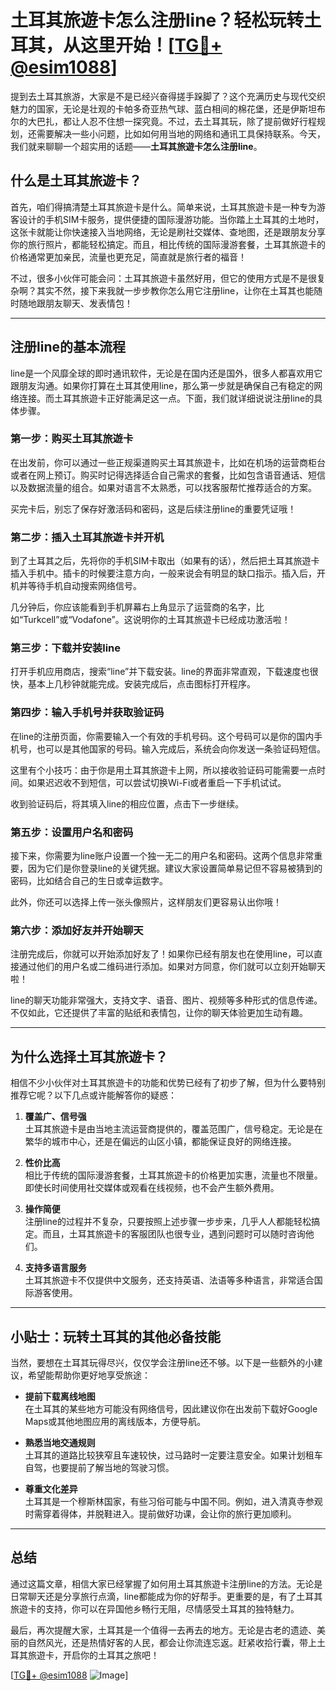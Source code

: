 # 土耳其旅遊卡怎么注册line？轻松玩转土耳其，从这里开始！[[TG💪+ @esim1088](https://t.me/s/esim1088)]

提到去土耳其旅游，大家是不是已经兴奋得搓手跺脚了？这个充满历史与现代交织魅力的国家，无论是壮观的卡帕多奇亚热气球、蓝白相间的棉花堡，还是伊斯坦布尔的大巴扎，都让人忍不住想一探究竟。不过，去土耳其玩，除了提前做好行程规划，还需要解决一些小问题，比如如何用当地的网络和通讯工具保持联系。今天，我们就来聊聊一个超实用的话题——**土耳其旅遊卡怎么注册line**。

## 什么是土耳其旅遊卡？

首先，咱们得搞清楚土耳其旅遊卡是什么。简单来说，土耳其旅遊卡是一种专为游客设计的手机SIM卡服务，提供便捷的国际漫游功能。当你踏上土耳其的土地时，这张卡就能让你快速接入当地网络，无论是刷社交媒体、查地图，还是跟朋友分享你的旅行照片，都能轻松搞定。而且，相比传统的国际漫游套餐，土耳其旅遊卡的价格通常更加亲民，流量也更充足，简直就是旅行者的福音！

不过，很多小伙伴可能会问：土耳其旅遊卡虽然好用，但它的使用方式是不是很复杂啊？其实不然，接下来我就一步步教你怎么用它注册line，让你在土耳其也能随时随地跟朋友聊天、发表情包！

---

## 注册line的基本流程

line是一个风靡全球的即时通讯软件，无论是在国内还是国外，很多人都喜欢用它跟朋友沟通。如果你打算在土耳其使用line，那么第一步就是确保自己有稳定的网络连接。而土耳其旅遊卡正好能满足这一点。下面，我们就详细说说注册line的具体步骤。

### 第一步：购买土耳其旅遊卡

在出发前，你可以通过一些正规渠道购买土耳其旅遊卡，比如在机场的运营商柜台或者在网上预订。购买时记得选择适合自己需求的套餐，比如包含语音通话、短信以及数据流量的组合。如果对语言不太熟悉，可以找客服帮忙推荐适合的方案。

买完卡后，别忘了保存好激活码和密码，这是后续注册line的重要凭证哦！

### 第二步：插入土耳其旅遊卡并开机

到了土耳其之后，先将你的手机SIM卡取出（如果有的话），然后把土耳其旅遊卡插入手机中。插卡的时候要注意方向，一般来说会有明显的缺口指示。插入后，开机并等待手机自动搜索网络信号。

几分钟后，你应该能看到手机屏幕右上角显示了运营商的名字，比如“Turkcell”或“Vodafone”。这说明你的土耳其旅遊卡已经成功激活啦！

### 第三步：下载并安装line

打开手机应用商店，搜索“line”并下载安装。line的界面非常直观，下载速度也很快，基本上几秒钟就能完成。安装完成后，点击图标打开程序。

### 第四步：输入手机号并获取验证码

在line的注册页面，你需要输入一个有效的手机号码。这个号码可以是你的国内手机号，也可以是其他国家的号码。输入完成后，系统会向你发送一条验证码短信。

这里有个小技巧：由于你是用土耳其旅遊卡上网，所以接收验证码可能需要一点时间。如果迟迟收不到短信，可以尝试切换Wi-Fi或者重启一下手机试试。

收到验证码后，将其填入line的相应位置，点击下一步继续。

### 第五步：设置用户名和密码

接下来，你需要为line账户设置一个独一无二的用户名和密码。这两个信息非常重要，因为它们是你登录line的关键凭据。建议大家设置简单易记但不容易被猜到的密码，比如结合自己的生日或幸运数字。

此外，你还可以选择上传一张头像照片，这样朋友们更容易认出你哦！

### 第六步：添加好友并开始聊天

注册完成后，你就可以开始添加好友了！如果你已经有朋友也在使用line，可以直接通过他们的用户名或二维码进行添加。如果对方同意，你们就可以立刻开始聊天啦！

line的聊天功能非常强大，支持文字、语音、图片、视频等多种形式的信息传递。不仅如此，它还提供了丰富的贴纸和表情包，让你的聊天体验更加生动有趣。

---

## 为什么选择土耳其旅遊卡？

相信不少小伙伴对土耳其旅遊卡的功能和优势已经有了初步了解，但为什么要特别推荐它呢？以下几点或许能解答你的疑惑：

1. **覆盖广、信号强**  
   土耳其旅遊卡是由当地主流运营商提供的，覆盖范围广，信号稳定。无论是在繁华的城市中心，还是在偏远的山区小镇，都能保证良好的网络连接。

2. **性价比高**  
   相比于传统的国际漫游套餐，土耳其旅遊卡的价格更加实惠，流量也不限量。即使长时间使用社交媒体或观看在线视频，也不会产生额外费用。

3. **操作简便**  
   注册line的过程并不复杂，只要按照上述步骤一步步来，几乎人人都能轻松搞定。而且，土耳其旅遊卡的客服团队也很专业，遇到问题时可以随时咨询他们。

4. **支持多语言服务**  
   土耳其旅遊卡不仅提供中文服务，还支持英语、法语等多种语言，非常适合国际游客使用。

---

## 小贴士：玩转土耳其的其他必备技能

当然，要想在土耳其玩得尽兴，仅仅学会注册line还不够。以下是一些额外的小建议，希望能帮助你更好地享受旅途：

- **提前下载离线地图**  
  在土耳其的某些地方可能没有网络信号，因此建议你在出发前下载好Google Maps或其他地图应用的离线版本，方便导航。

- **熟悉当地交通规则**  
  土耳其的道路比较狭窄且车速较快，过马路时一定要注意安全。如果计划租车自驾，也要提前了解当地的驾驶习惯。

- **尊重文化差异**  
  土耳其是一个穆斯林国家，有些习俗可能与中国不同。例如，进入清真寺参观时需穿着得体，并脱鞋进入。提前做好功课，会让你的旅行更加顺利。

---

## 总结

通过这篇文章，相信大家已经掌握了如何用土耳其旅遊卡注册line的方法。无论是日常聊天还是分享旅行点滴，line都能成为你的好帮手。更重要的是，有了土耳其旅遊卡的支持，你可以在异国他乡畅行无阻，尽情感受土耳其的独特魅力。

最后，再次提醒大家，土耳其是一个值得一去再去的地方。无论是古老的遗迹、美丽的自然风光，还是热情好客的人民，都会让你流连忘返。赶紧收拾行囊，带上土耳其旅遊卡，开启你的土耳其之旅吧！

[[TG💪+ @esim1088](https://t.me/s/esim1088) ![Image](https://i.postimg.cc/4NQfJmqS/Snipaste-2025-05-13-00-14-12.png)]
